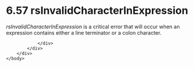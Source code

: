 <html dir="LTR" xmlns:mshelp="http://msdn.microsoft.com/mshelp" xmlns:ddue="http://ddue.schemas.microsoft.com/authoring/2003/5" xmlns:xlink="http://www.w3.org/1999/xlink" xmlns:tool="http://www.microsoft.com/tooltip">
    <head>
        <meta http-equiv="Content-Type" content="text/html; CHARSET=utf-8"></meta>
        <meta name="save" content="history"></meta>
        <title>6.57 rsInvalidCharacterInExpression</title>
        <xml>
            <mshelp:toctitle title="6.57 rsInvalidCharacterInExpression"></mshelp:toctitle>
            <mshelp:rltitle title="[MS-RDL]: rsInvalidCharacterInExpression"></mshelp:rltitle>
            <mshelp:keyword index="A" term="417fb9b8-64be-42ca-9b38-6a99e2065d1f"></mshelp:keyword>
            <mshelp:attr name="DCSext.ContentType" value="open specification"></mshelp:attr>
            <mshelp:attr name="AssetID" value="417fb9b8-64be-42ca-9b38-6a99e2065d1f"></mshelp:attr>
            <mshelp:attr name="TopicType" value="kbRef"></mshelp:attr>
            <mshelp:attr name="DCSext.Title" value="[MS-RDL]: rsInvalidCharacterInExpression" />
        </xml>
    </head>
    <body>
        <div id="header">
            <h1 class="heading">6.57 rsInvalidCharacterInExpression</h1>
        </div>
        <div id="mainSection">
            <div id="mainBody">
                <div id="allHistory" class="saveHistory"></div>
                <div id="sectionSection0" class="section" name="collapseableSection">
                    

<p><i>rsInvalidCharacterInExpression</i> is a critical error
that will occur when an expression contains either a line terminator or a colon
character.</p>


                </div>
            </div>
        </div>
    </body>
</html>